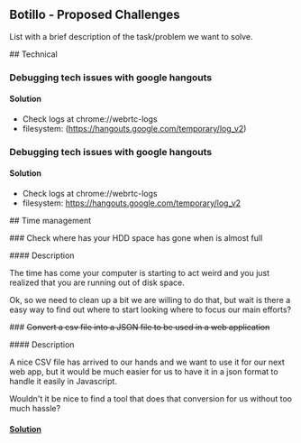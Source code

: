 ## Botillo - Proposed Challenges

List with a brief description of the task/problem we want to solve.

## Technical

### Debugging tech issues with google hangouts

#### Solution

* Check logs at chrome://webrtc-logs
* filesystem: (https://hangouts.google.com/temporary/log_v2)

### Debugging tech issues with google hangouts

#### Solution

* Check logs at chrome://webrtc-logs
* filesystem: https://hangouts.google.com/temporary/log_v2

## Time management


### Check where has your HDD space has gone when is almost full

#### Description

The time has come your computer is starting to act weird and you just realized that you are running out of disk space.

Ok, so we need to clean up a bit we are willing to do that, but wait is there a easy way to find out where to start looking where to focus our main efforts?

### ~~Convert a csv file into a JSON file to be used in a web application~~

#### Description

A nice CSV file has arrived to our hands and we want to use it for our next web app, but it would be much easier for us to have it in a json format to handle it easily in Javascript.

Wouldn't it be nice to find a tool that does that conversion for us without too much hassle?

#### [Solution](csvjson/README.md)
